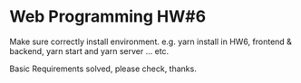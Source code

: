 # Web Programming HW#6

Make sure correctly install environment. e.g. yarn install in HW6, frontend & backend, yarn start and yarn server ... etc.

Basic Requirements solved, please check, thanks.

